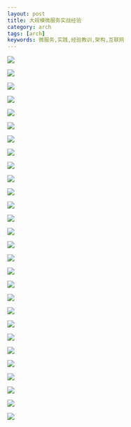 ```yaml
---
layout: post
title: 大规模微服务实战经验
category: arch
tags: [arch]
keywords: 微服务,实践,经验教训,架构,互联网
---
```

![](https://ziyekudeng.github.io/assets/images/2019/0131/actual-combat/1.png)

![](https://ziyekudeng.github.io/assets/images/2019/0131/actual-combat/2.png)

![](https://ziyekudeng.github.io/assets/images/2019/0131/actual-combat/3.png)

![](https://ziyekudeng.github.io/assets/images/2019/0131/actual-combat/4.png)

![](https://ziyekudeng.github.io/assets/images/2019/0131/actual-combat/5.png)

![](https://ziyekudeng.github.io/assets/images/2019/0131/actual-combat/6.png)

![](https://ziyekudeng.github.io/assets/images/2019/0131/actual-combat/7.png)

![](https://ziyekudeng.github.io/assets/images/2019/0131/actual-combat/8.png)

![](https://ziyekudeng.github.io/assets/images/2019/0131/actual-combat/9.png)

![](https://ziyekudeng.github.io/assets/images/2019/0131/actual-combat/10.png)

![](https://ziyekudeng.github.io/assets/images/2019/0131/actual-combat/11.png)

![](https://ziyekudeng.github.io/assets/images/2019/0131/actual-combat/12.png)

![](https://ziyekudeng.github.io/assets/images/2019/0131/actual-combat/13.png)

![](https://ziyekudeng.github.io/assets/images/2019/0131/actual-combat/14.png)

![](https://ziyekudeng.github.io/assets/images/2019/0131/actual-combat/15.png)

![](https://ziyekudeng.github.io/assets/images/2019/0131/actual-combat/16.png)

![](https://ziyekudeng.github.io/assets/images/2019/0131/actual-combat/17.png)

![](https://ziyekudeng.github.io/assets/images/2019/0131/actual-combat/18.png)

![](https://ziyekudeng.github.io/assets/images/2019/0131/actual-combat/19.png)

![](https://ziyekudeng.github.io/assets/images/2019/0131/actual-combat/20.png)

![](https://ziyekudeng.github.io/assets/images/2019/0131/actual-combat/21.png)

![](https://ziyekudeng.github.io/assets/images/2019/0131/actual-combat/22.png)

![](https://ziyekudeng.github.io/assets/images/2019/0131/actual-combat/23.png)

![](https://ziyekudeng.github.io/assets/images/2019/0131/actual-combat/24.png)

![](https://ziyekudeng.github.io/assets/images/2019/0131/actual-combat/25.png)


![](https://ziyekudeng.github.io/assets/images/2019/0131/actual-combat/26.png)

![](https://ziyekudeng.github.io/assets/images/2019/0131/actual-combat/27.png)

![](https://ziyekudeng.github.io/assets/images/2019/0131/actual-combat/28.png)
